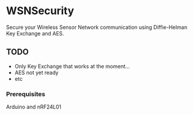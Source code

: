 # WSNSecurity

Secure your Wireless Sensor Network communication using Diffie-Helman Key Exchange and AES.

## TODO

* Only Key Exchange that works at the moment...
* AES not yet ready
* etc

### Prerequisites

Arduino and nRF24L01
